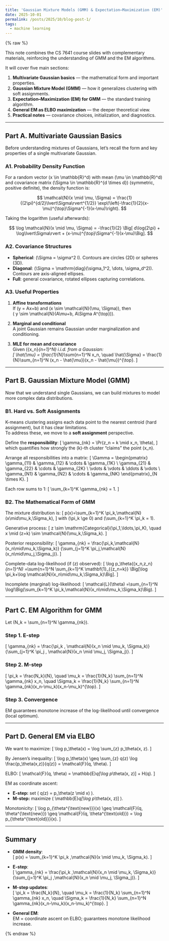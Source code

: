 ```yaml
---
title: 'Gaussian Mixture Models (GMM) & Expectation–Maximization (EM)'
date: 2025-10-01
permalink: /posts/2025/10/blog-post-1/
tags:
  - machine learning
---
```


{% raw %}

This note combines the CS 7641 course slides with complementary materials, reinforcing the understanding of GMM and the EM algorithms.

It will cover five main sections:

1. **Multivariate Gaussian basics** — the mathematical form and important properties.
2. **Gaussian Mixture Model (GMM)** — how it generalizes clustering with soft assignments.
3. **Expectation–Maximization (EM) for GMM** — the standard training algorithm.
4. **General EM as ELBO maximization** — the deeper theoretical view.
5. **Practical notes** — covariance choices, initialization, and diagnostics.

---

## Part A. Multivariate Gaussian Basics

Before understanding mixtures of Gaussians, let’s recall the form and key properties of a single multivariate Gaussian.

### A1. Probability Density Function

For a random vector \(x \in \mathbb{R}^d\) with mean \(\mu \in \mathbb{R}^d\) and covariance matrix \(\Sigma \in \mathbb{R}^{d \times d}\) (symmetric, positive definite), the density function is:

$$
\mathcal{N}(x \mid \mu, \Sigma)
= \frac{1}{(2\pi)^{d/2}\lvert\Sigma\rvert^{1/2}}
\exp\!\left(-\frac{1}{2}(x-\mu)^{\top}\Sigma^{-1}(x-\mu)\right).
$$

Taking the logarithm (useful afterwards):

$$
\log \mathcal{N}(x \mid \mu, \Sigma)
= -\frac{1}{2} \Big[ d\log(2\pi) + \log\lvert\Sigma\rvert + (x-\mu)^{\top}\Sigma^{-1}(x-\mu)\Big].
$$

### A2. Covariance Structures

- **Spherical**: \(\Sigma = \sigma^2 I\). Contours are circles (2D) or spheres (3D).  
- **Diagonal**: \(\Sigma = \mathrm{diag}(\sigma_1^2, \dots, \sigma_d^2)\). Contours are axis-aligned ellipses.  
- **Full**: general covariance, rotated ellipses capturing correlations.  

### A3. Useful Properties

1. **Affine transformations**  
   If \(y = Ax+b\) and \(x \sim \mathcal{N}(\mu, \Sigma)\), then  
   \( y \sim \mathcal{N}(A\mu+b, A\Sigma A^{\top})\).

2. **Marginal and conditional**  
   A joint Gaussian remains Gaussian under marginalization and conditioning.  

3. **MLE for mean and covariance**  
   Given \(\{x_n\}_{n=1}^N\) i.i.d. from a Gaussian:  
   \[
   \hat{\mu} = \frac{1}{N}\sum_{n=1}^N x_n, 
   \quad
   \hat{\Sigma} = \frac{1}{N}\sum_{n=1}^N (x_n - \hat{\mu})(x_n - \hat{\mu})^{\top}.
   \]

---

## Part B. Gaussian Mixture Model (GMM)

Now that we understand single Gaussians, we can build mixtures to model more complex data distributions.

### B1. Hard vs. Soft Assignments

K-means clustering assigns each data point to the nearest centroid (hard assignment), but it has clear limitations.  
To address these, we move to a **soft assignment** perspective.

Define the **responsibility**:
\[
\gamma_{nk} = \Pr(z_n = k \mid x_n, \theta),
\]
which quantifies how strongly the \(k\)-th cluster “claims” the point \(x_n\).

Arrange all responsibilities into a matrix:
\[
\Gamma =
\begin{pmatrix}
\gamma_{11} & \gamma_{12} & \cdots & \gamma_{1K} \\
\gamma_{21} & \gamma_{22} & \cdots & \gamma_{2K} \\
\vdots & \vdots & \ddots & \vdots \\
\gamma_{N1} & \gamma_{N2} & \cdots & \gamma_{NK}
\end{pmatrix}_{N \times K}.
\]

Each row sums to 1:
\[
\sum_{k=1}^K \gamma_{nk} = 1.
\]

### B2. The Mathematical Form of GMM

The mixture distribution is:
\[
p(x)=\sum_{k=1}^K \pi_k\,\mathcal{N}(x\mid\mu_k,\Sigma_k),
\]
with \(\pi_k \ge 0\) and \(\sum_{k=1}^K \pi_k = 1\).

Generative process:
\[
z \sim \mathrm{Categorical}(\pi_1,\ldots,\pi_K), \quad
x \mid (z=k) \sim \mathcal{N}(\mu_k,\Sigma_k).
\]

Posterior responsibility:
\[
\gamma_{nk} =
\frac{\pi_k\,\mathcal{N}(x_n\mid\mu_k,\Sigma_k)}
{\sum_{j=1}^K \pi_j\,\mathcal{N}(x_n\mid\mu_j,\Sigma_j)}.
\]

Complete-data log-likelihood (if \(z\) observed):
\[
\log p_\theta(\{x_n,z_n\}_{n=1}^N)
=\sum_{n=1}^N \sum_{k=1}^K \mathbf{1}_{\{z_n=k\}}
\Big[\log \pi_k+\log \mathcal{N}(x_n\mid\mu_k,\Sigma_k)\Big].
\]

Incomplete (marginal) log-likelihood:
\[
\mathcal{L}(\theta)
=\sum_{n=1}^N \log\!\Big(\sum_{k=1}^K \pi_k\,\mathcal{N}(x_n\mid\mu_k,\Sigma_k)\Big).
\]

---

## Part C. EM Algorithm for GMM

Let \(N_k = \sum_{n=1}^N \gamma_{nk}\).

### Step 1. E-step
\[
\gamma_{nk} =
\frac{\pi_k \, \mathcal{N}(x_n \mid \mu_k, \Sigma_k)}
{\sum_{j=1}^K \pi_j \, \mathcal{N}(x_n \mid \mu_j, \Sigma_j)}.
\]

### Step 2. M-step
\[
\pi_k = \frac{N_k}{N}, \quad 
\mu_k = \frac{1}{N_k} \sum_{n=1}^N \gamma_{nk} x_n, \quad
\Sigma_k = \frac{1}{N_k} \sum_{n=1}^N \gamma_{nk}(x_n-\mu_k)(x_n-\mu_k)^{\top}.
\]

### Step 3. Convergence
EM guarantees monotone increase of the log-likelihood until convergence (local optimum).

---

## Part D. General EM via ELBO

We want to maximize:
\[
\log p_\theta(x) = \log \sum_{z} p_\theta(x, z).
\]

By Jensen’s inequality:
\[
\log p_\theta(x) 
\geq \sum_{z} q(z) \log \frac{p_\theta(x,z)}{q(z)} = \mathcal{F}(q, \theta).
\]

ELBO:
\[
\mathcal{F}(q, \theta) = \mathbb{E}_q[\log p_\theta(x, z)] + H(q).
\]

EM as coordinate ascent:
- **E-step:** set \( q(z) = p_\theta(z \mid x) \).  
- **M-step:** maximize \( \mathbb{E}_q[\log p_\theta(x, z)] \).

Monotonicity:
\[
\log p_{\theta^{\text{new}}}(x)
\geq \mathcal{F}(q, \theta^{\text{new}})
\geq \mathcal{F}(q, \theta^{\text{old}})
= \log p_{\theta^{\text{old}}}(x).
\]

---

## Summary

- **GMM density**:  
  \[
  p(x) = \sum_{k=1}^K \pi_k \,\mathcal{N}(x \mid \mu_k, \Sigma_k).
  \]

- **E-step**:  
  \[
  \gamma_{nk} = \frac{\pi_k \,\mathcal{N}(x_n \mid \mu_k, \Sigma_k)}{\sum_{j=1}^K \pi_j \,\mathcal{N}(x_n \mid \mu_j, \Sigma_j)}.
  \]

- **M-step updates**:  
  \[
  \pi_k = \frac{N_k}{N}, \quad
  \mu_k = \frac{1}{N_k} \sum_{n=1}^N \gamma_{nk} x_n, \quad
  \Sigma_k = \frac{1}{N_k} \sum_{n=1}^N \gamma_{nk}(x_n-\mu_k)(x_n-\mu_k)^{\top}.
  \]

- **General EM**:  
  EM = coordinate ascent on ELBO; guarantees monotone likelihood increase.

{% endraw %}